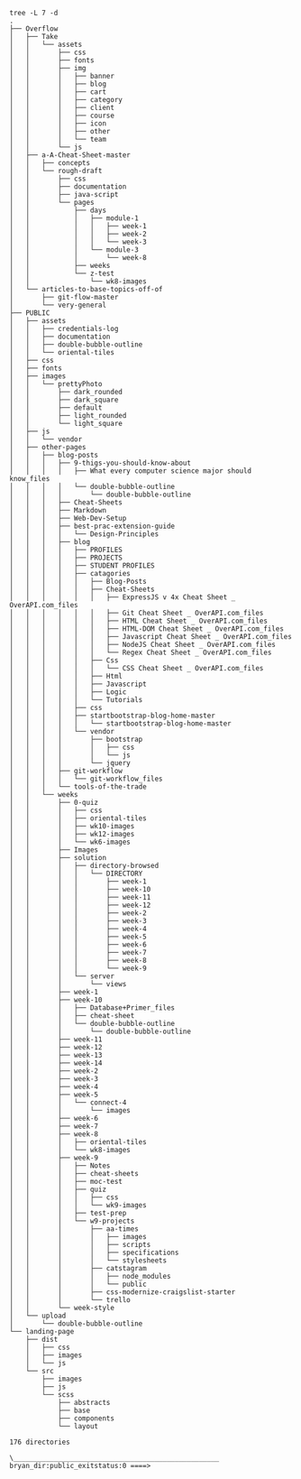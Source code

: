     tree -L 7 -d
    .
    ├── Overflow
    │   ├── Take
    │   │   └── assets
    │   │       ├── css
    │   │       ├── fonts
    │   │       ├── img
    │   │       │   ├── banner
    │   │       │   ├── blog
    │   │       │   ├── cart
    │   │       │   ├── category
    │   │       │   ├── client
    │   │       │   ├── course
    │   │       │   ├── icon
    │   │       │   ├── other
    │   │       │   └── team
    │   │       └── js
    │   ├── a-A-Cheat-Sheet-master
    │   │   ├── concepts
    │   │   └── rough-draft
    │   │       ├── css
    │   │       ├── documentation
    │   │       ├── java-script
    │   │       └── pages
    │   │           ├── days
    │   │           │   ├── module-1
    │   │           │   │   ├── week-1
    │   │           │   │   ├── week-2
    │   │           │   │   └── week-3
    │   │           │   └── module-3
    │   │           │       └── week-8
    │   │           ├── weeks
    │   │           └── z-test
    │   │               └── wk8-images
    │   └── articles-to-base-topics-off-of
    │       ├── git-flow-master
    │       └── very-general
    ├── PUBLIC
    │   ├── assets
    │   │   ├── credentials-log
    │   │   ├── documentation
    │   │   ├── double-bubble-outline
    │   │   └── oriental-tiles
    │   ├── css
    │   ├── fonts
    │   ├── images
    │   │   └── prettyPhoto
    │   │       ├── dark_rounded
    │   │       ├── dark_square
    │   │       ├── default
    │   │       ├── light_rounded
    │   │       └── light_square
    │   ├── js
    │   │   └── vendor
    │   ├── other-pages
    │   │   ├── blog-posts
    │   │   │   ├── 9-thigs-you-should-know-about
    │   │   │   │   ├── What every computer science major should know_files
    │   │   │   │   └── double-bubble-outline
    │   │   │   │       └── double-bubble-outline
    │   │   │   ├── Cheat-Sheets
    │   │   │   ├── Markdown
    │   │   │   ├── Web-Dev-Setup
    │   │   │   ├── best-prac-extension-guide
    │   │   │   │   └── Design-Principles
    │   │   │   ├── blog
    │   │   │   │   ├── PROFILES
    │   │   │   │   ├── PROJECTS
    │   │   │   │   ├── STUDENT PROFILES
    │   │   │   │   ├── catagories
    │   │   │   │   │   ├── Blog-Posts
    │   │   │   │   │   ├── Cheat-Sheets
    │   │   │   │   │   │   ├── ExpressJS v 4x Cheat Sheet _ OverAPI.com_files
    │   │   │   │   │   │   ├── Git Cheat Sheet _ OverAPI.com_files
    │   │   │   │   │   │   ├── HTML Cheat Sheet _ OverAPI.com_files
    │   │   │   │   │   │   ├── HTML-DOM Cheat Sheet _ OverAPI.com_files
    │   │   │   │   │   │   ├── Javascript Cheat Sheet _ OverAPI.com_files
    │   │   │   │   │   │   ├── NodeJS Cheat Sheet _ OverAPI.com_files
    │   │   │   │   │   │   └── Regex Cheat Sheet _ OverAPI.com_files
    │   │   │   │   │   ├── Css
    │   │   │   │   │   │   └── CSS Cheat Sheet _ OverAPI.com_files
    │   │   │   │   │   ├── Html
    │   │   │   │   │   ├── Javascript
    │   │   │   │   │   ├── Logic
    │   │   │   │   │   └── Tutorials
    │   │   │   │   ├── css
    │   │   │   │   ├── startbootstrap-blog-home-master
    │   │   │   │   │   └── startbootstrap-blog-home-master
    │   │   │   │   └── vendor
    │   │   │   │       ├── bootstrap
    │   │   │   │       │   ├── css
    │   │   │   │       │   └── js
    │   │   │   │       └── jquery
    │   │   │   ├── git-workflow
    │   │   │   │   └── git-workflow_files
    │   │   │   └── tools-of-the-trade
    │   │   └── weeks
    │   │       ├── 0-quiz
    │   │       │   ├── css
    │   │       │   ├── oriental-tiles
    │   │       │   ├── wk10-images
    │   │       │   ├── wk12-images
    │   │       │   └── wk6-images
    │   │       ├── Images
    │   │       ├── solution
    │   │       │   ├── directory-browsed
    │   │       │   │   └── DIRECTORY
    │   │       │   │       ├── week-1
    │   │       │   │       ├── week-10
    │   │       │   │       ├── week-11
    │   │       │   │       ├── week-12
    │   │       │   │       ├── week-2
    │   │       │   │       ├── week-3
    │   │       │   │       ├── week-4
    │   │       │   │       ├── week-5
    │   │       │   │       ├── week-6
    │   │       │   │       ├── week-7
    │   │       │   │       ├── week-8
    │   │       │   │       └── week-9
    │   │       │   └── server
    │   │       │       └── views
    │   │       ├── week-1
    │   │       ├── week-10
    │   │       │   ├── Database+Primer_files
    │   │       │   ├── cheat-sheet
    │   │       │   └── double-bubble-outline
    │   │       │       └── double-bubble-outline
    │   │       ├── week-11
    │   │       ├── week-12
    │   │       ├── week-13
    │   │       ├── week-14
    │   │       ├── week-2
    │   │       ├── week-3
    │   │       ├── week-4
    │   │       ├── week-5
    │   │       │   └── connect-4
    │   │       │       └── images
    │   │       ├── week-6
    │   │       ├── week-7
    │   │       ├── week-8
    │   │       │   ├── oriental-tiles
    │   │       │   └── wk8-images
    │   │       ├── week-9
    │   │       │   ├── Notes
    │   │       │   ├── cheat-sheets
    │   │       │   ├── moc-test
    │   │       │   ├── quiz
    │   │       │   │   ├── css
    │   │       │   │   └── wk9-images
    │   │       │   ├── test-prep
    │   │       │   └── w9-projects
    │   │       │       ├── aa-times
    │   │       │       │   ├── images
    │   │       │       │   ├── scripts
    │   │       │       │   ├── specifications
    │   │       │       │   └── stylesheets
    │   │       │       ├── catstagram
    │   │       │       │   ├── node_modules
    │   │       │       │   └── public
    │   │       │       ├── css-modernize-craigslist-starter
    │   │       │       └── trello
    │   │       └── week-style
    │   └── upload
    │       └── double-bubble-outline
    └── landing-page
        ├── dist
        │   ├── css
        │   ├── images
        │   └── js
        └── src
            ├── images
            ├── js
            └── scss
                ├── abstracts
                ├── base
                ├── components
                └── layout

    176 directories

    \___________________________________________________
    bryan_dir:public_exitstatus:0 ====>
